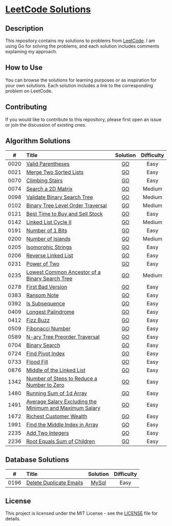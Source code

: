 # [LeetCode Solutions](https://github.com/sdimon13/leetCode)

## Description

This repository contains my solutions to problems from [LeetCode](https://leetcode.com/). I am using Go for solving the
problems, and each solution includes comments explaining my approach.

## How to Use

You can browse the solutions for learning purposes or as inspiration for your own solutions. Each solution includes a
link to the corresponding problem on LeetCode.

## Contributing

If you would like to contribute to this repository, please first open an issue or join the discussion of existing ones.

## Algorithm Solutions

|  #   | Title                                                                                                                                             |                                 Solution                                 | Difficulty |
|:----:|:--------------------------------------------------------------------------------------------------------------------------------------------------|:------------------------------------------------------------------------:|:----------:|
| 0020 | [Valid Parentheses](https://leetcode.com/problems/valid-parentheses/)                                                                             |                    [GO](algorithms/valid-parentheses)                    |    Easy    |
| 0021 | [Merge Two Sorted Lists](https://leetcode.com/problems/merge-two-sorted-lists/)                                                                   |                 [GO](algorithms/merge-two-sorted-lists)                  |    Easy    |
| 0070 | [Climbing Stairs](https://leetcode.com/problems/climbing-stairs/)                                                                                 |                     [GO](algorithms/climbing-stairs)                     |    Easy    |
| 0074 | [Search a 2D Matrix](https://leetcode.com/problems/search-a-2d-matrix/)                                                                           |                   [GO](algorithms/search-a-2d-matrix)                    |   Medium   |
| 0098 | [Validate Binary Search Tree](https://leetcode.com/problems/validate-binary-search-tree/)                                                         |               [GO](algorithms/validate-binary-search-tree)               |   Medium   |
| 0102 | [ Binary Tree Level Order Traversal](https://leetcode.com/problems/binary-tree-level-order-traversal/)                                            |            [GO](algorithms/binary-tree-level-order-traversal)            |   Medium   |
| 0121 | [Best Time to Buy and Sell Stock](https://leetcode.com/problems/best-time-to-buy-and-sell-stock/)                                                 |             [GO](algorithms/best-time-to-buy-and-sell-stock)             |    Easy    |
| 0142 | [Linked List Cycle II](https://leetcode.com/problems/linked-list-cycle-ii/)                                                                       |                  [GO](algorithms/linked-list-cycle-ii)                   |   Medium   |
| 0191 | [Number of 1 Bits](https://leetcode.com/problems/number-of-1-bits/)                                                                               |                    [GO](algorithms/number-of-1-bits)                     |    Easy    |
| 0200 | [Number of Islands](https://leetcode.com/problems/number-of-islands/)                                                                             |                    [GO](algorithms/number-of-islands)                    |   Medium   |
| 0205 | [Isomorphic Strings](https://leetcode.com/problems/isomorphic-strings/)                                                                           |                   [GO](algorithms/isomorphic-strings)                    |    Easy    |
| 0206 | [Reverse Linked List](https://leetcode.com/problems/reverse-linked-list/)                                                                         |                   [GO](algorithms/reverse-linked-list)                   |    Easy    |
| 0231 | [Power of Two](https://leetcode.com/problems/power-of-two/)                                                                                       |                      [GO](algorithms/power-of-two)                       |    Easy    |
| 0235 | [Lowest Common Ancestor of a Binary Search Tree](https://leetcode.com/problems/lowest-common-ancestor-of-a-binary-search-tree/)                   |     [GO](algorithms/lowest-common-ancestor-of-a-binary-search-tree)      |   Medium   |
| 0278 | [First Bad Version](https://leetcode.com/problems/first-bad-version/)                                                                             |                    [GO](algorithms/first-bad-version)                    |    Easy    |
| 0383 | [Ransom Note](https://leetcode.com/problems/ransom-note/)                                                                                         |                       [GO](algorithms/ransom-note)                       |    Easy    |
| 0392 | [Is Subsequence](https://leetcode.com/problems/is-subsequence/)                                                                                   |                     [GO](algorithms/is-subsequence)                      |    Easy    |
| 0409 | [Longest Palindrome](https://leetcode.com/problems/longest-palindrome/)                                                                           |                   [GO](algorithms/longest-palindrome)                    |    Easy    |
| 0412 | [Fizz Buzz](https://leetcode.com/problems/fizz-buzz/)                                                                                             |                        [GO](algorithms/fizz-buzz)                        |    Easy    |
| 0509 | [Fibonacci Number](https://leetcode.com/problems/fibonacci-number/)                                                                               |                    [GO](algorithms/fibonacci-number)                     |    Easy    |
| 0589 | [N-ary Tree Preorder Traversal](https://leetcode.com/problems/n-ary-tree-preorder-traversal/)                                                     |              [GO](algorithms/n-ary-tree-preorder-traversal)              |    Easy    |
| 0704 | [Binary Search](https://leetcode.com/problems/binary-search/)                                                                                     |                      [GO](algorithms/binary-search)                      |    Easy    |
| 0724 | [Find Pivot Index](https://leetcode.com/problems/find-pivot-index/)                                                                               |                    [GO](algorithms/find-pivot-index)                     |    Easy    |
| 0733 | [Flood Fill](https://leetcode.com/problems/flood-fill/)                                                                                           |                       [GO](algorithms/flood-fill)                        |    Easy    |
| 0876 | [Middle of the Linked List](https://leetcode.com/problems/middle-of-the-linked-list/)                                                             |                [GO](algorithms/middle-of-the-linked-list)                |    Easy    |
| 1342 | [Number of Steps to Reduce a Number to Zero](https://leetcode.com/problems/number-of-steps-to-reduce-a-number-to-zero/)                           |       [GO](algorithms/number-of-steps-to-reduce-a-number-to-zero)        |    Easy    |
| 1480 | [Running Sum of 1d Array](https://leetcode.com/problems/running-sum-of-1d-array/)                                                                 |                [GO](algorithms/running-sum-of-1-d-array)                 |    Easy    |
| 1491 | [Average Salary Excluding the Minimum and Maximum Salary](https://leetcode.com/problems/average-salary-excluding-the-minimum-and-maximum-salary/) | [GO](algorithms/average-salary-excluding-the-minimum-and-maximum-salary) |    Easy    |
| 1672 | [Richest Customer Wealth](https://leetcode.com/problems/richest-customer-wealth/)                                                                 |                 [GO](algorithms/richest-customer-wealth)                 |    Easy    |
| 1991 | [Find the Middle Index in Array](https://leetcode.com/problems/find-the-middle-index-in-array/)                                                   |             [GO](algorithms/find-the-middle-index-in-array)              |    Easy    |
| 2235 | [Add Two Integers](https://leetcode.com/problems/add-two-integers/)                                                                               |                    [GO](algorithms/add-two-integers)                     |    Easy    |
| 2236 | [Root Equals Sum of Children](https://leetcode.com/problems/root-equals-sum-of-children/)                                                         |               [GO](algorithms/root-equals-sum-of-children)               |    Easy    |

## Database Solutions

|  #   | Title                                                                             |                 Solution                  | Difficulty |
|:----:|:----------------------------------------------------------------------------------|:-----------------------------------------:|:----------:|
| 0196 | [Delete Duplicate Emails](https://leetcode.com/problems/delete-duplicate-emails/) | [MySql](database/delete-duplicate-emails) |    Easy    |


## License

This project is licensed under the MIT License - see the [LICENSE](LICENSE) file for details.